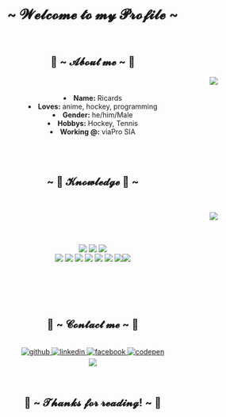 <body>
  <center>
<h1 align="center">~ 𝓦𝓮𝓵𝓬𝓸𝓶𝓮 𝓽𝓸 𝓶𝔂 𝓟𝓻𝓸𝓯𝓲𝓵𝓮 ~</h1>
<br>
    
<h2 align="center"> 🦊 ~ 𝓐𝓫𝓸𝓾𝓽 𝓶𝓮 ~ 🦊 </h2>
  <div align="center">
<img src="https://media4.giphy.com/media/v1.Y2lkPTc5MGI3NjExMDNjcndwaG5oMTdtaTh1Y2dpMzBrZHdqemNucTVrOHozanA1bjVkdCZlcD12MV9pbnRlcm5hbF9naWZfYnlfaWQmY3Q9Zw/sq5aOnj3hRMA7Rhbuo/giphy.gif" align="right">
  </div>
  <br/>
  <br/>
<li>
 <b>Name:</b> Ricards
</li>
<li>
<b>Loves:</b> anime, hockey, programming
</li>
<li>
<b>Gender:</b> he/him/Male 
</li>
<li>
<b>Hobbys:</b> Hockey, Tennis
</li>
<li>
<b>Working @:</b> viaPro SIA 
</li>
<br><br><br>
</div>
<div>
  
<h2 align="center">            ~ 📇 𝓚𝓷𝓸𝔀𝓵𝓮𝓭𝓰𝓮 📇 ~</h2>
 <br>
<p>
  <div align="center">
<img src="https://media3.giphy.com/media/v1.Y2lkPTc5MGI3NjExOGFodm94ejRzejJkNzQxYnY0OTVscm85OW9oeWlxZXNyN3A5d3p6bCZlcD12MV9pbnRlcm5hbF9naWZfYnlfaWQmY3Q9Zw/ChX3hzy5CkXsI/giphy.gif" align="right">
  </div>
  <br/>
  <br/>
</div>
<div>
  <br>
<p align="center"><img src="https://img.shields.io/badge/HTML5-E34F26?style=for-the-badge&logo=html5&logoColor=white"/> <img src="https://img.shields.io/badge/CSS3-1572B6?style=for-the-badge&logo=css3&logoColor=white"/> <img src="https://img.shields.io/badge/JavaScript-F7DF1E?style=for-the-badge&logo=javascript&logoColor=black"/><br>
 <img src="https://img.shields.io/badge/Node.js-43853D?style=for-the-badge&logo=node.js&logoColor=white"/> <img src="https://img.shields.io/badge/TypeScript-007ACC?style=for-the-badge&logo=typescript&logoColor=white"/> <img src="https://img.shields.io/badge/git%20-%23F05033.svg?&style=for-the-badge&logo=git&logoColor=white"/> <img src="https://img.shields.io/badge/Express.js-404D59?style=for-the-badge"/> <img src="https://img.shields.io/badge/React-20232A?style=for-the-badge&logo=react&logoColor=61DAFB"/> <img src="https://img.shields.io/badge/Bootstrap-563D7C?style=for-the-badge&logo=bootstrap&logoColor=white"/> <img src="https://img.shields.io/badge/Material--UI-0081CB?style=for-the-badge&logo=material-ui&logoColor=white"/><img src="https://img.shields.io/badge/MongoDB-4EA94B?style=for-the-badge&logo=mongodb&logoColor=white"/><br><br>
</p>
<br>
<br>
<br>
<h2 align="center">           📝 ~ 𝓒𝓸𝓷𝓽𝓪𝓬𝓽 𝓶𝓮 ~ 📝</h2>
<br>
<div align="center">
<a href="https://github.com/Rickzzyy" target="_blank">
<img src=https://img.shields.io/badge/github-%2324292e.svg?&style=for-the-badge&logo=github&logoColor=white alt=github style="margin-bottom: 5px;" />
</a>
<a href="https://linkedin.com/in/ricards-taukuls-592176259/" target="_blank">
<img src=https://img.shields.io/badge/linkedin-%231E77B5.svg?&style=for-the-badge&logo=linkedin&logoColor=white alt=linkedin style="margin-bottom: 5px;" />
</a>
<a href="https://www.facebook.com/rickzzyy" target="_blank">
<img src=https://img.shields.io/badge/facebook-%232E87FB.svg?&style=for-the-badge&logo=facebook&logoColor=white alt=facebook style="margin-bottom: 5px;" />
</a>
<a href="https://codepen.com/Rickzzyy" target="_blank">
<img src=https://img.shields.io/badge/codepen-%23131417.svg?&style=for-the-badge&logo=codepen&logoColor=white alt=codepen style="margin-bottom: 5px;" />
</a>  
</div>  <img src="https://img.shields.io/badge/CowzyThwighs%20-%237289DA.svg?&style=for-the-badge&logo=discord&logoColor=white"/></a></p>
</div>
<br>
<div>
<h2 align="center">💖 ~ 𝓣𝓱𝓪𝓷𝓴𝓼 𝓯𝓸𝓻 𝓻𝓮𝓪𝓭𝓲𝓷𝓰! ~ 💖</h2>
</div>
</div>
    </center>
</body>


